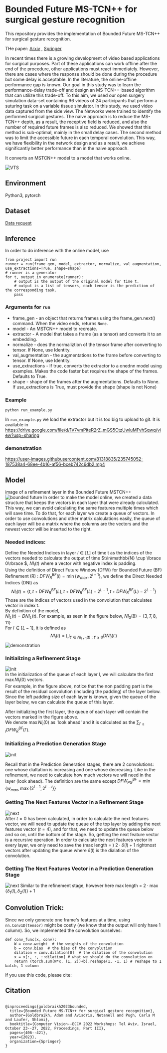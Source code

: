 # Bounded Future MS-TCN++ for surgical gesture recognition
This repository provides the implementation of Bounded Future MS-TCN++ for surgical gesture recognition.

THe paper: [Arxiv](https://arxiv.org/pdf/2209.14647.pdf) , [Springer](https://link.springer.com/chapter/10.1007/978-3-031-25066-8_22) 

In recent times there is a growing development of video based applications for surgical purposes. Part of these applications can work offline after the end of the procedure, other applications must react immediately. However, there are cases where the response should be done during the procedure but some delay is acceptable. In the literature, the online-offline performance gap is known. Our goal in this study was to learn the performance-delay trade-off and design an MS-TCN++-based algorithm that can utilize this trade-off. To this aim, we used our open surgery simulation data-set containing 96 videos of 24 participants that perform a suturing task on a variable tissue simulator. In this study, we used video data captured from the side view. The Networks were trained to identify the performed surgical gestures. The naive approach is to reduce the MS-TCN++ depth, as a result, the receptive field is reduced, and also the number of required future frames is also reduced. We showed that this method is sub-optimal, mainly in the small delay cases. The second method was to limit the accessible future in each temporal convolution. This way, we have flexibility in the network design and as a result, we achieve significantly better performance than in the naive approach.



It converts an MSTCN++ model to a model that works online.

![VTS](examples/frames/img_00339.jpg)

## Environment
Python3, pytorch

## Dataset
[Data request](https://docs.google.com/forms/d/e/1FAIpQLSeKvalfDwLBkxh1PgrVH14wu2a8UXl7xi0bSAYEU0z9yPrdUA/viewform?usp=sf_link/)


## Inference
In order to do inference with the online model, use 
```
from project import run
runner = run(frame_gen, model, extractor, normalize, val_augmentation, use_extractions=True, shape=shape)
# runner is a generator
for t, output in enumerate(runner):
    # output is the output of the original model for time t.
    # output is a list of tensors, each tensor is the prediction of the corresponding task. 
    pass
```

### Arguments for `run`
* frame_gen - an object that returns frames using the frame_gen.next() command. When the video ends, returns `None`.
* model - An MSTCN++ model to recreate.
* extractor - A model that takes a frame (as a tensor) and converts it to an embedding.
* normalize - does the normaliztion of the tensor frame after converting to tensor. If None, use Identity.
* val_augmentation - the augmentations to the frame before converting to tensor. If None, use Identity. 
* use_extractions - If true, converts the extractor to a onednn model using examples. Makes the code faster but requires the shape of the frames. Defaults to True.
* shape - shape of the frames after the augmentations. Defaults to None. If use_extractions is True, must provide the shape (shape is not None)


### Example
~~~
python run_example.py
~~~
In `run_example.py` we load the extractor but it is too big to upload to git. 
It is available in 
https://drive.google.com/file/d/1V7vmPiteR2rZ_mGS5CtzUwluMFvhSqwq/view?usp=sharing
### demonstration


https://user-images.githubusercontent.com/81318835/235745052-187538a4-68ee-4b16-af56-bceb742c6db2.mp4

## Model
image of a refinement layer in the Bounded Future MSTCN++
![bounded future](figs/bf.PNG)
In order to make the model online, we created a data structure that keeps the vectors in each layer that were already calculated. This way, we can avoid calculating the same features multiple times which will save time.
To do that, for each layer we create a queue of vectors. 
In order to use convolutions and other matrix calculations easily, the queue of each layer will be a matrix where the columns are the vectors and the newest vector will be inserted to the right. 

### Needed indices:
Define the Needed Indices in layer $l\in[L]$ of time t as the indices of the vectors needed to calculate the output of time $t\in\mathbb{N} \cup \lbrace 0\rbrace $, $NI_l(t)$ where a vector with negative index is padding.  <br>
Using the definition of Direct Future Window (DFW) for Bounded Future (BF) Refinement (R) : $DFW_R^{BF}(l) = \min\lbrace w_{max}, 2^{l-1}\rbrace$, we define the Direct Needed Indices (DNI) as  
$$NI_l(t) = \lbrace t, t+DFW_R^{BF}(L), t+DFW_R^{BF}(L) - 2^{L-1}, t+DFW_R^{BF}(L) - 2^{L-1}\rbrace$$
Those are the indices of vectors used in the convolution that calculates vector in index t. <br>
By definition of the model, <br>
$NI_L(t) = DNI_L(t)$.
For example, as seen in the figure below, $NI_3(8) = \lbrace{3, 7, 8, 11}\rbrace$
<br>
For $l\in [L-1]$, it is defined as 
$$NI_l(t) = \bigcup_{t'\in NI_{l+1}(t): t'\geq 0} DNI_l(t')$$
![demonstration](figs/demonstration.PNG)

### Initializing a Refinement Stage 
![init](figs/refinement_init.PNG)
\
In the initialization of the queue of each layer l, we will calculate the first $\max NI_l(0)$ vectors. <br>
For example, in the figure above, notice that the non padding part is the result of the residual convolution (including the padding) of the layer below.
Since the left padding size of each layer is known, given the queue of the layer below, we can calculate the queue of this layer.

After initializing the first layer, the queue of each layer will contain the vectors marked in the figure above.\
We denote $\max NI_l(0)$ as 'look ahead' and it is calculated as the $\displaystyle \sum_{l'\geq l}{DFW_R^{BF}(l')}$. 

### Initializing a Prediction Generation Stage 
![init](figs/prediction.png)
 
Recall that in the Prediction Generation stages, there are 2 convolutions: one whose dialtation is increasing and one whose decreasing.
Like in the refinement, we need to calculate how much vectors we will need in the layer (look ahead). The definition are the same except $DFW_{PG}^{BF} = \min\lbrace w_{max}, {\max\lbrace 2^{l-1}, 2^{L-l}\rbrace}\rbrace$ 


### Getting The Next Features Vector in a Refinement Stage   
![next](figs/refinement_next.PNG)
<br>
After $t=0$ has been calculated, in order to calculate the next features vector, we will need to update the queue of the top layer by adding the next features vector $(t = 4)$, and for that, we need to update the queue below and so on, until the bottom of the stage. So, getting the next feature vector is a recursive operation. 
In order to calculate the next features vector in every layer, we only need to save the $\text{(max length = ) } 2\cdot \delta(l)+1$ rightmost vectors after updating the queue 
where $\delta(l)$ is the dialation of the convolution.
### Getting The Next Features Vector in a Prediction Generation Stage   
![next](figs/prediction_next.PNG)
Similar to the refinement stage, however here $\text{max length = } 2\cdot \max\lbrace \delta_1(l), \delta_2(l)\rbrace+1$

## Convolution Trick:
Since we only generate one frame's features at a time, using `nn.Conv1D(tensor)` might be costly (we know that the output will only have 1 column).
So, we implemented the convolution ourselves:

```
def conv_func(x, conv):
    W = conv.weight  # the weights of the convolution
    b = conv.bias  # the bias of the convolution
    dilation = conv.dilation[0]  # the dilation of the convolution
    x = x[:, :, ::dilation] # what we should do the convolution on
    return (torch.sum(W*x, (1, 2))+b).reshape(1, -1, 1) # reshape to 1 batch, 1 column
```

If you use this code, please cite:


## Citation
```

@inproceedings{goldbraikh2023bounded,
  title={Bounded Future MS-TCN++ for surgical gesture recognition},
  author={Goldbraikh, Adam and Avisdris, Netanell and Pugh, Carla M and Laufer, Shlomi},
  booktitle={Computer Vision--ECCV 2022 Workshops: Tel Aviv, Israel, October 23--27, 2022, Proceedings, Part III},
  pages={406--421},
  year={2023},
  organization={Springer}
}
